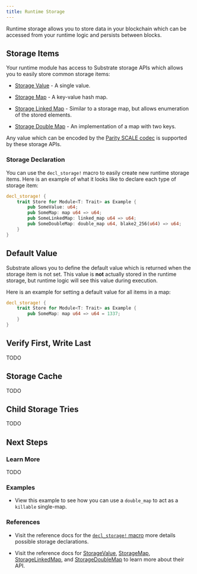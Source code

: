 ```yaml
---
title: Runtime Storage
---
```


Runtime storage allows you to store data in your blockchain which can be accessed from your runtime logic and persists between blocks.

## Storage Items

Your runtime module has access to Substrate storage APIs which allows you to easily store common storage items:

* [Storage Value](https://substrate.dev/rustdocs/master/frame_support/storage/trait.StorageValue.html) - A single value.

* [Storage Map](https://substrate.dev/rustdocs/master/frame_support/storage/trait.StorageMap.html) - A key-value hash map.

* [Storage Linked Map](https://substrate.dev/rustdocs/master/frame_support/storage/trait.StorageLinkedMap.html) - Similar to a storage map, but allows enumeration of the stored elements.

* [Storage Double Map](https://substrate.dev/rustdocs/master/frame_support/storage/trait.StorageDoubleMap.html) - An implementation of a map with two keys.

Any value which can be encoded by the [Parity SCALE codec](conceptual/core/codec.md) is supported by these storage APIs.

### Storage Declaration

You can use the `decl_storage!` macro to easily create new runtime storage items. Here is an example of what it looks like to declare each type of storage item:

```rust
decl_storage! {
	trait Store for Module<T: Trait> as Example {
		pub SomeValue: u64;
		pub SomeMap: map u64 => u64;
		pub SomeLinkedMap: linked_map u64 => u64;
		pub SomeDoubleMap: double_map u64, blake2_256(u64) => u64;
	}
}
```

## Default Value

Substrate allows you to define the default value which is returned when the storage item is not set. This value is **not** actually stored in the runtime storage, but runtime logic will see this value during execution.

Here is an example for setting a default value for all items in a map:

```rust
decl_storage! {
	trait Store for Module<T: Trait> as Example {
		pub SomeMap: map u64 => u64 = 1337;
	}
}
```

## Verify First, Write Last

TODO

## Storage Cache

TODO

## Child Storage Tries

TODO

## Next Steps

### Learn More

TODO

### Examples

* View this example to see how you can use a `double_map` to act as a `killable` single-map.

### References

* Visit the reference docs for the [`decl_storage!` macro](https://substrate.dev/rustdocs/master/frame_support/macro.decl_storage.html) more details possible storage declarations.

* Visit the reference docs for [StorageValue](https://substrate.dev/rustdocs/master/frame_support/storage/trait.StorageValue.html), [StorageMap](https://substrate.dev/rustdocs/master/frame_support/storage/trait.StorageMap.html), [StorageLinkedMap](https://substrate.dev/rustdocs/master/frame_support/storage/trait.StorageLinkedMap.html), and [StorageDoubleMap](https://substrate.dev/rustdocs/master/frame_support/storage/trait.StorageDoubleMap.html) to learn more about their API.
